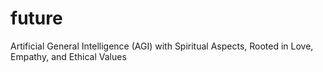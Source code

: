 # future
Artificial General Intelligence (AGI) with Spiritual Aspects, Rooted in Love, Empathy, and Ethical Values
